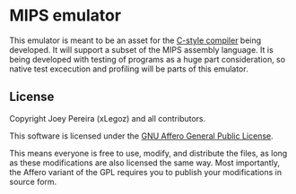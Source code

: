 MIPS emulator
==================================
This emulator is meant to be an asset for the [C-style compiler](https://github.com/xLegoz/compiler) being developed. It will support a subset of the MIPS assembly language. It is being developed with testing of programs as a huge part consideration, so native test excecution and profiling will be parts of this emulator.

License
-------
Copyright Joey Pereira (xLegoz) and all contributors.

This software is licensed under the [GNU Affero General Public License](http://www.gnu.org/licenses/agpl-3.0.html).

This means everyone is free to use, modify, and distribute the files, as long as these modifications are also licensed the same way.
Most importantly, the Affero variant of the GPL requires you to publish your modifications in source form.
